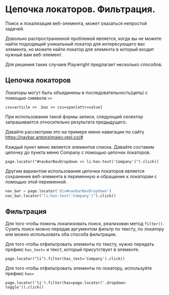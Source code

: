 # Цепочка локаторов. Фильтрация.

Поиск и локализация веб-элемента, может оказаться непростой задачей.

Довольно распространенной проблемой является, когда вы не можете найти подходящий уникальный локатор для интересующего
вас элемента, но можете найти локатор для элемента в который входит нужный вам веб-элемент.

Для решения таких случаев Playwright предлагает несколько способов.

## Цепочка локаторов

Локаторы могут быть объединены в последовательность(цепь) с помощью символа  `>>`

```
css=article >> .baz >> css=span[attr=value]
```

При использовании такой формы записи, следующий селектор запрашивается относительно результата предыдущего.

Давайте рассмотрим это на примере меню навигации по сайту https://navbar.antonzimaiev.repl.co/#

Каждый пункт меню является элементов списка. Давайте составим цепочку до пункта меню Company с помощью цепочки
локаторов.

`page.locator("#navbarNavDropdown >> li:has-text('Company')").click()`

Другим вариантом использования цепочки локаторов является сохранение веб-элемента в переменную и обращение к локаторам с
помощью этой переменной.

```python
nav_bar = page.locator('div#navbarNavDropdown')
nav_bar.locator("li:has-text('Company')").click()
```

## Фильтрация

Для того чтобы помочь локализовать поиск, реализован метод `filter()`. Сузить поиск можно передав аргументом фильтр по
тексту, по локатору или можно использовать оба способа фильтрации.

Для того чтобы отфильтровать элементы по тексту, нужно передать префикс `has_text=` и текст, который присутствует в
элементе.

`page.locator("li").filter(has_text='Company').click()`

Для того чтобы отфильтровать элементы по локатору, используйте префикс `has=`

`page.locator('li').filter(has=page.locator('.dropdown-toggle')).click()`
